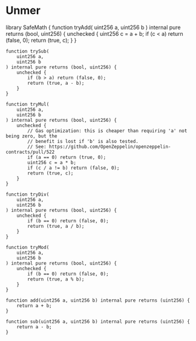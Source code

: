 # Unmer
library SafeMath {
    function tryAdd(
        uint256 a,
        uint256 b
    ) internal pure returns (bool, uint256) {
        unchecked {
            uint256 c = a + b;
            if (c < a) return (false, 0);
            return (true, c);
        }
    }

    function trySub(
        uint256 a,
        uint256 b
    ) internal pure returns (bool, uint256) {
        unchecked {
            if (b > a) return (false, 0);
            return (true, a - b);
        }
    }

    function tryMul(
        uint256 a,
        uint256 b
    ) internal pure returns (bool, uint256) {
        unchecked {
            // Gas optimization: this is cheaper than requiring 'a' not being zero, but the
            // benefit is lost if 'b' is also tested.
            // See: https://github.com/OpenZeppelin/openzeppelin-contracts/pull/522
            if (a == 0) return (true, 0);
            uint256 c = a * b;
            if (c / a != b) return (false, 0);
            return (true, c);
        }
    }

    function tryDiv(
        uint256 a,
        uint256 b
    ) internal pure returns (bool, uint256) {
        unchecked {
            if (b == 0) return (false, 0);
            return (true, a / b);
        }
    }

    function tryMod(
        uint256 a,
        uint256 b
    ) internal pure returns (bool, uint256) {
        unchecked {
            if (b == 0) return (false, 0);
            return (true, a % b);
        }
    }

    function add(uint256 a, uint256 b) internal pure returns (uint256) {
        return a + b;
    }

    function sub(uint256 a, uint256 b) internal pure returns (uint256) {
        return a - b;
    }
